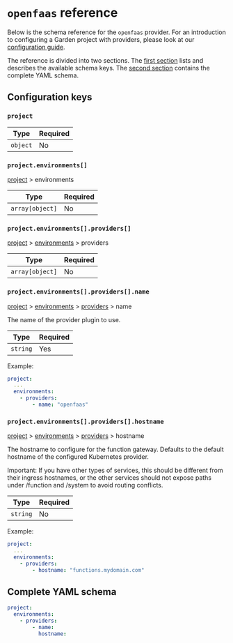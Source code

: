 # `openfaas` reference

Below is the schema reference for the `openfaas` provider. For an introduction to configuring a Garden project with providers, please look at our [configuration guide](../../using-garden/configuration-files.md).

The reference is divided into two sections. The [first section](#configuration-keys) lists and describes the available schema keys. The [second section](#complete-yaml-schema) contains the complete YAML schema.

## Configuration keys

### `project`



| Type | Required |
| ---- | -------- |
| `object` | No
### `project.environments[]`
[project](#project) > environments



| Type | Required |
| ---- | -------- |
| `array[object]` | No
### `project.environments[].providers[]`
[project](#project) > [environments](#project.environments[]) > providers



| Type | Required |
| ---- | -------- |
| `array[object]` | No
### `project.environments[].providers[].name`
[project](#project) > [environments](#project.environments[]) > [providers](#project.environments[].providers[]) > name

The name of the provider plugin to use.

| Type | Required |
| ---- | -------- |
| `string` | Yes

Example:
```yaml
project:
  ...
  environments:
    - providers:
        - name: "openfaas"
```
### `project.environments[].providers[].hostname`
[project](#project) > [environments](#project.environments[]) > [providers](#project.environments[].providers[]) > hostname

The hostname to configure for the function gateway.
Defaults to the default hostname of the configured Kubernetes provider.

Important: If you have other types of services, this should be different from their ingress hostnames,
or the other services should not expose paths under /function and /system to avoid routing conflicts.

| Type | Required |
| ---- | -------- |
| `string` | No

Example:
```yaml
project:
  ...
  environments:
    - providers:
        - hostname: "functions.mydomain.com"
```


## Complete YAML schema
```yaml
project:
  environments:
    - providers:
        - name:
          hostname:
```
